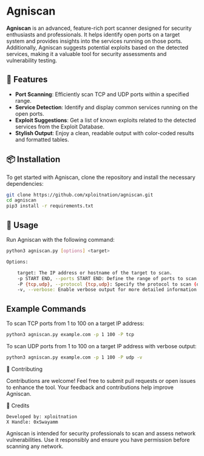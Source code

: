 # Agniscan

**Agniscan** is an advanced, feature-rich port scanner designed for security enthusiasts and professionals. It helps identify open ports on a target system and provides insights into the services running on those ports. Additionally, Agniscan suggests potential exploits based on the detected services, making it a valuable tool for security assessments and vulnerability testing.

## 🚀 Features

- **Port Scanning**: Efficiently scan TCP and UDP ports within a specified range.
- **Service Detection**: Identify and display common services running on the open ports.
- **Exploit Suggestions**: Get a list of known exploits related to the detected services from the Exploit Database.
- **Stylish Output**: Enjoy a clean, readable output with color-coded results and formatted tables.

## 📦 Installation

To get started with Agniscan, clone the repository and install the necessary dependencies:

```bash
git clone https://github.com/xploitnation/agniscan.git
cd agniscan
pip3 install -r requirements.txt
```

## 🎯 Usage

Run Agniscan with the following command:
```bash
python3 agniscan.py [options] <target>

Options:

    target: The IP address or hostname of the target to scan.
    -p START END, --ports START END: Define the range of ports to scan (default: 1-100).
    -P {tcp,udp}, --protocol {tcp,udp}: Specify the protocol to scan (default: tcp).
    -v, --verbose: Enable verbose output for more detailed information.
```

## Example Commands
To scan TCP ports from 1 to 100 on a target IP address:
```bash
python3 agniscan.py example.com -p 1 100 -P tcp
```
To scan UDP ports from 1 to 100 on a target IP address with verbose output:
```bash
python3 agniscan.py example.com -p 1 100 -P udp -v
```

🤝 Contributing

Contributions are welcome! Feel free to submit pull requests or open issues to enhance the tool. Your feedback and contributions help improve Agniscan.

🙌 Credits

    Developed by: xploitnation
    X Handle: 0xSwayamm   

Agniscan is intended for security professionals to scan and assess network vulnerabilities. Use it responsibly and ensure you have permission before scanning any network.



